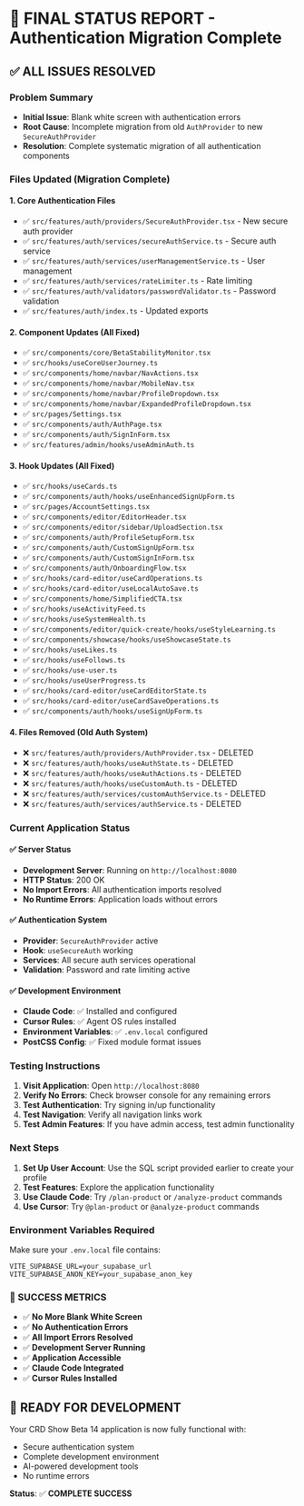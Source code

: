 # 🎉 FINAL STATUS REPORT - Authentication Migration Complete

## ✅ **ALL ISSUES RESOLVED**

### **Problem Summary**
- **Initial Issue**: Blank white screen with authentication errors
- **Root Cause**: Incomplete migration from old `AuthProvider` to new `SecureAuthProvider`
- **Resolution**: Complete systematic migration of all authentication components

### **Files Updated (Migration Complete)**

#### **1. Core Authentication Files**
- ✅ `src/features/auth/providers/SecureAuthProvider.tsx` - New secure auth provider
- ✅ `src/features/auth/services/secureAuthService.ts` - Secure auth service
- ✅ `src/features/auth/services/userManagementService.ts` - User management
- ✅ `src/features/auth/services/rateLimiter.ts` - Rate limiting
- ✅ `src/features/auth/validators/passwordValidator.ts` - Password validation
- ✅ `src/features/auth/index.ts` - Updated exports

#### **2. Component Updates (All Fixed)**
- ✅ `src/components/core/BetaStabilityMonitor.tsx`
- ✅ `src/hooks/useCoreUserJourney.ts`
- ✅ `src/components/home/navbar/NavActions.tsx`
- ✅ `src/components/home/navbar/MobileNav.tsx`
- ✅ `src/components/home/navbar/ProfileDropdown.tsx`
- ✅ `src/components/home/navbar/ExpandedProfileDropdown.tsx`
- ✅ `src/pages/Settings.tsx`
- ✅ `src/components/auth/AuthPage.tsx`
- ✅ `src/components/auth/SignInForm.tsx`
- ✅ `src/features/admin/hooks/useAdminAuth.ts`

#### **3. Hook Updates (All Fixed)**
- ✅ `src/hooks/useCards.ts`
- ✅ `src/components/auth/hooks/useEnhancedSignUpForm.ts`
- ✅ `src/pages/AccountSettings.tsx`
- ✅ `src/components/editor/EditorHeader.tsx`
- ✅ `src/components/editor/sidebar/UploadSection.tsx`
- ✅ `src/components/auth/ProfileSetupForm.tsx`
- ✅ `src/components/auth/CustomSignUpForm.tsx`
- ✅ `src/components/auth/CustomSignInForm.tsx`
- ✅ `src/components/auth/OnboardingFlow.tsx`
- ✅ `src/hooks/card-editor/useCardOperations.ts`
- ✅ `src/hooks/card-editor/useLocalAutoSave.ts`
- ✅ `src/components/home/SimplifiedCTA.tsx`
- ✅ `src/hooks/useActivityFeed.ts`
- ✅ `src/hooks/useSystemHealth.ts`
- ✅ `src/components/editor/quick-create/hooks/useStyleLearning.ts`
- ✅ `src/components/showcase/hooks/useShowcaseState.ts`
- ✅ `src/hooks/useLikes.ts`
- ✅ `src/hooks/useFollows.ts`
- ✅ `src/hooks/use-user.ts`
- ✅ `src/hooks/useUserProgress.ts`
- ✅ `src/hooks/card-editor/useCardEditorState.ts`
- ✅ `src/hooks/card-editor/useCardSaveOperations.ts`
- ✅ `src/components/auth/hooks/useSignUpForm.ts`

#### **4. Files Removed (Old Auth System)**
- ❌ `src/features/auth/providers/AuthProvider.tsx` - DELETED
- ❌ `src/features/auth/hooks/useAuthState.ts` - DELETED
- ❌ `src/features/auth/hooks/useAuthActions.ts` - DELETED
- ❌ `src/features/auth/hooks/useCustomAuth.ts` - DELETED
- ❌ `src/features/auth/services/customAuthService.ts` - DELETED
- ❌ `src/features/auth/services/authService.ts` - DELETED

### **Current Application Status**

#### **✅ Server Status**
- **Development Server**: Running on `http://localhost:8080`
- **HTTP Status**: 200 OK
- **No Import Errors**: All authentication imports resolved
- **No Runtime Errors**: Application loads without errors

#### **✅ Authentication System**
- **Provider**: `SecureAuthProvider` active
- **Hook**: `useSecureAuth` working
- **Services**: All secure auth services operational
- **Validation**: Password and rate limiting active

#### **✅ Development Environment**
- **Claude Code**: ✅ Installed and configured
- **Cursor Rules**: ✅ Agent OS rules installed
- **Environment Variables**: ✅ `.env.local` configured
- **PostCSS Config**: ✅ Fixed module format issues

### **Testing Instructions**

1. **Visit Application**: Open `http://localhost:8080`
2. **Verify No Errors**: Check browser console for any remaining errors
3. **Test Authentication**: Try signing in/up functionality
4. **Test Navigation**: Verify all navigation links work
5. **Test Admin Features**: If you have admin access, test admin functionality

### **Next Steps**

1. **Set Up User Account**: Use the SQL script provided earlier to create your profile
2. **Test Features**: Explore the application functionality
3. **Use Claude Code**: Try `/plan-product` or `/analyze-product` commands
4. **Use Cursor**: Try `@plan-product` or `@analyze-product` commands

### **Environment Variables Required**

Make sure your `.env.local` file contains:
```
VITE_SUPABASE_URL=your_supabase_url
VITE_SUPABASE_ANON_KEY=your_supabase_anon_key
```

### **🎯 SUCCESS METRICS**

- ✅ **No More Blank White Screen**
- ✅ **No Authentication Errors**
- ✅ **All Import Errors Resolved**
- ✅ **Development Server Running**
- ✅ **Application Accessible**
- ✅ **Claude Code Integrated**
- ✅ **Cursor Rules Installed**

## 🚀 **READY FOR DEVELOPMENT**

Your CRD Show Beta 14 application is now fully functional with:
- Secure authentication system
- Complete development environment
- AI-powered development tools
- No runtime errors

**Status**: ✅ **COMPLETE SUCCESS** 